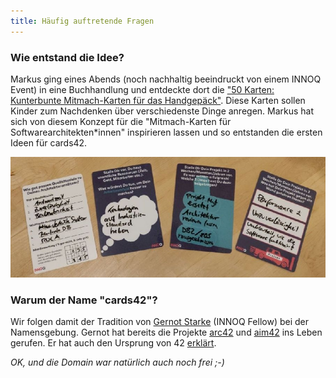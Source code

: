```yaml
---
title: Häufig auftretende Fragen
---
```


### Wie entstand die Idee?

 Markus ging eines Abends (noch nachhaltig beeindruckt von einem INNOQ Event) in eine Buchhandlung und entdeckte dort die ["50 Karten: Kunterbunte Mitmach-Karten für das Handgepäck"](https://www.usborne.de/usborne-verlag-buecher/katalog/produkt/5/8810/50-karten-kunterbunte-mitmach-karten-fuer-das-handgepaeck/). Diese Karten sollen Kinder zum Nachdenken über verschiedenste Dinge anregen. Markus hat sich von diesem Konzept für die "Mitmach-Karten für Softwarearchitekten*innen" inspirieren lassen und so entstanden die ersten Ideen für cards42.

<img src="../assets/cards42_prototyp.jpg" class="faq-image" alt="Ein Foto welches die ersten Kartenideen zeigt"/>

### Warum der Name "cards42"?

 Wir folgen damit der Tradition von [Gernot Starke](https://www.innoq.com/en/staff/gernot-starke/) (INNOQ Fellow) bei der Namensgebung. Gernot hat bereits die Projekte [arc42](https://arc42.org/) und [aim42](https://www.aim42.org/) ins Leben gerufen. Er hat auch den Ursprung von 42 [erklärt](https://faq.arc42.org/questions/A-1/).

*OK, und die Domain war natürlich auch noch frei ;-)*